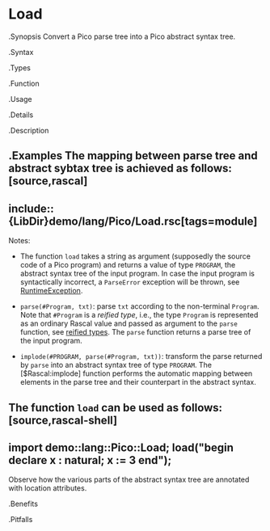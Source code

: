 # Load

.Synopsis
Convert a Pico parse tree into a Pico abstract syntax tree.

.Syntax

.Types

.Function
       
.Usage

.Details

.Description

.Examples
The mapping between parse tree and abstract sybtax tree is achieved as follows:
[source,rascal]
----
include::{LibDir}demo/lang/Pico/Load.rsc[tags=module]
----

                
Notes:

*  The function `load` takes a string as argument (supposedly the source code of a Pico program) and returns a value of type `PROGRAM`,
the abstract syntax tree of the input program. In case the input program is syntactically incorrect, a `ParseError` exception will be thrown,
see [RuntimeException]((Libraries:Prelude-RunTimeException)).

*  `parse(#Program, txt)`: parse `txt` according to the non-terminal `Program`. Note that `#Program` is a _reified type_, i.e., the type `Program` is represented as an ordinary Rascal value and passed as argument to the `parse` function,
see [reified types]((Rascal:Values-ReifiedTypes)).
The `parse` function returns a parse tree of the input program.

*  `implode(#PROGRAM, parse(#Program, txt))`: transform the parse returned by `parse` into an abstract syntax tree of type `PROGRAM`. The [$Rascal:implode] function performs the automatic mapping between elements in the parse tree and their counterpart in the abstract syntax.


The function `load` can be used as follows:
[source,rascal-shell]
----
import demo::lang::Pico::Load;
load("begin declare x : natural; x := 3 end");
----

Observe how the various parts of the abstract syntax tree are annotated with location attributes.

.Benefits

.Pitfalls


